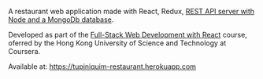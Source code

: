 A restaurant web application made with React, Redux, <a href="https://github.com/lucassartor/react-restaurant-backend">REST API server with Node and a MongoDb database</a>.

Developed as part of the <a href="https://www.coursera.org/specializations/full-stack-react">Full-Stack Web Development with React</a> course, oferred by the Hong Kong University of Science and Technology at Coursera.

Available at: https://tupiniquim-restaurant.herokuapp.com
